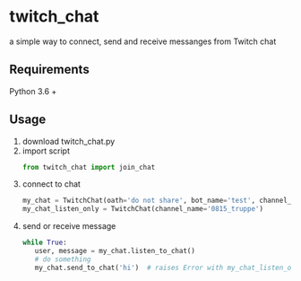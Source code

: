 # twitch_chat
a simple way to connect, send and receive messanges from Twitch chat

## Requirements
Python 3.6 +

## Usage
1. download twitch_chat.py
1. import script
    ```python
    from twitch_chat import join_chat
    ```
1. connect to chat
    ```python
    my_chat = TwitchChat(oath='do not share', bot_name='test', channel_name='0815_truppe')
    my_chat_listen_only = TwitchChat(channel_name='0815_truppe')
    ```
1. send or receive message
    ```python
   while True: 
       user, message = my_chat.listen_to_chat()   
       # do something
       my_chat.send_to_chat('hi')  # raises Error with my_chat_listen_only  
   ```
